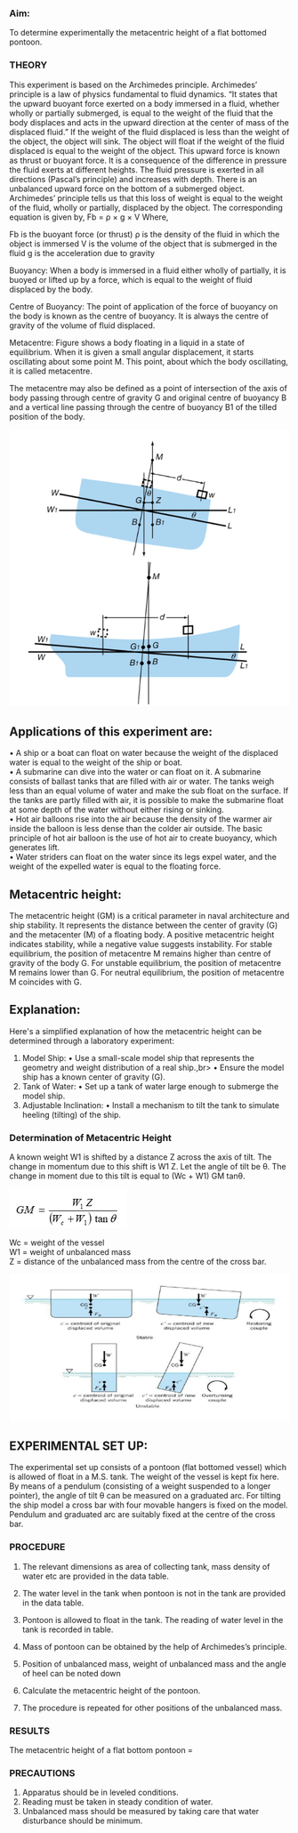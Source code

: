 
### Aim: 

To determine experimentally the metacentric height of a flat bottomed pontoon.

### THEORY


This experiment is based on the Archimedes principle. Archimedes’ principle is a law of physics fundamental to fluid dynamics. 
“It states that the upward buoyant force exerted on a body immersed in a fluid, whether wholly or partially submerged, is equal to the weight of the fluid that the body displaces and acts in the upward direction at the center of mass of the displaced fluid.”
If the weight of the fluid displaced is less than the weight of the object, the object will sink. The object will float if the weight of the fluid displaced is equal to the weight of the object. This upward force is known as thrust or buoyant force. It is a consequence of the difference in pressure the fluid exerts at different heights. The fluid pressure is exerted in all directions (Pascal’s principle) and increases with depth. There is an unbalanced upward force on the bottom of a submerged object.
Archimedes’ principle tells us that this loss of weight is equal to the weight of the fluid, wholly or partially, displaced by the object. The corresponding equation is given by,
Fb = ρ × g × V
Where,

Fb is the buoyant force (or thrust)
ρ is the density of the fluid in which the object is immersed
V is the volume of the object that is submerged in the fluid
g is the acceleration due to gravity


Buoyancy: When a body is immersed in a fluid either wholly of partially, it is buoyed or lifted up by a force, which is equal to the weight of fluid displaced by the body.

Centre of Buoyancy: The point of application of the force of buoyancy on the body is known as the centre of buoyancy. It is always the centre of gravity of the volume of fluid displaced.

Metacentre: Figure shows a body floating in a liquid in a state of equilibrium. When it is given a small angular displacement, it starts oscillating about some point M. This point, about which the body oscillating, it is called metacentre. 

The metacentre may also be defined as a point of intersection of the axis of body passing through centre of gravity G and original centre of buoyancy B and a vertical line passing through the centre of buoyancy B1 of the tilled position of the body. 

<img src="images/pic.png"/>

## Applications of this experiment are:

•	A ship or a boat can float on water because the weight of the displaced water is equal to the weight of the ship or boat.<br>
•	A submarine can dive into the water or can float on it. A submarine consists of ballast tanks that are filled with air or water. The tanks weigh less than an equal volume of water and make the sub float on the surface. If the tanks are partly filled with air, it is possible to make the submarine float at some depth of the water without either rising or sinking.<br>
•	Hot air balloons rise into the air because the density of the warmer air inside the balloon is less dense than the colder air outside. The basic principle of hot air balloon is the use of hot air to create buoyancy, which generates lift.<br>
•	Water striders can float on the water since its legs expel water, and the weight of the expelled water is equal to the floating force.



## Metacentric height: 
The metacentric height (GM) is a critical parameter in naval architecture and ship stability. It represents the distance between the center of gravity (G) and the metacenter (M) of a floating body. A positive metacentric height indicates stability, while a negative value suggests instability.
For stable equilibrium, the position of metacentre M remains higher than centre of gravity of the body G.
For unstable equilibrium, the position of metacentre M remains lower than G.
For neutral equilibrium, the position of metacentre M coincides with G.

## Explanation: 
Here's a simplified explanation of how the metacentric height can be determined through a laboratory experiment:<br>

1.	Model Ship:
•	Use a small-scale model ship that represents the geometry and weight distribution of a real ship.,br>
•	Ensure the model ship has a known center of gravity (G).
2.	Tank of Water:
•	Set up a tank of water large enough to submerge the model ship.<br>
3.	Adjustable Inclination:
•	Install a mechanism to tilt the tank to simulate heeling (tilting) of the ship.



### Determination of Metacentric Height
A known weight W1 is shifted by a distance Z across the axis of tilt. The change in momentum due to this shift is W1 Z. Let the angle of tilt be θ. The change in moment due to this tilt is equal to (Wc + W1) GM tanθ.

<img src="images/height.png"/>

Wc = weight of the vessel<br>
W1 = weight of unbalanced mass<br>
Z = distance of the unbalanced mass from the centre of the cross bar.<br>

<img src="images/res.png"/>

## EXPERIMENTAL SET UP:

The experimental set up consists of a pontoon (flat bottomed vessel) which is allowed of float in a M.S. tank. The weight of the vessel is kept fix here. By means of a pendulum (consisting of a weight suspended to a longer pointer), the angle of tilt θ can be measured on a graduated arc. For tilting the ship model a cross bar with four movable hangers is fixed on the model. Pendulum and graduated arc are suitably fixed at the centre of the cross bar.

### PROCEDURE

1.	The relevant dimensions as area of collecting tank, mass density of water etc are provided in the data table.
2.	The water level in the tank when pontoon is not in the tank are provided in the data table.

3.	Pontoon is allowed to float in the tank. The reading of water level in the tank is recorded in table.

4. Mass of pontoon can be obtained by the help of Archimedes’s principle.
5.	Position of unbalanced mass, weight of unbalanced mass and the angle of heel can be noted down
6. Calculate the metacentric height of the pontoon.
7. The procedure is repeated for other positions of the unbalanced mass.



### RESULTS

The metacentric height of a flat bottom pontoon =

### PRECAUTIONS

1.	Apparatus should be in leveled conditions.
2.	Reading must be taken in steady condition of water.
3.	Unbalanced mass should be measured by taking care that water disturbance should be minimum.
